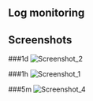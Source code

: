 
## Log monitoring

## Screenshots
###1d
![Screenshot_2](https://user-images.githubusercontent.com/49452234/191349673-242f48d5-a018-4ad5-a460-e420a55cf064.jpg)

###1h
![Screenshot_1](https://user-images.githubusercontent.com/49452234/191349768-859f0573-d1b3-4f06-8a04-976bb63f5b08.jpg)

###5m
![Screenshot_4](https://user-images.githubusercontent.com/49452234/191349869-26b313db-729d-49a4-b123-ede71a7b70c1.jpg)
